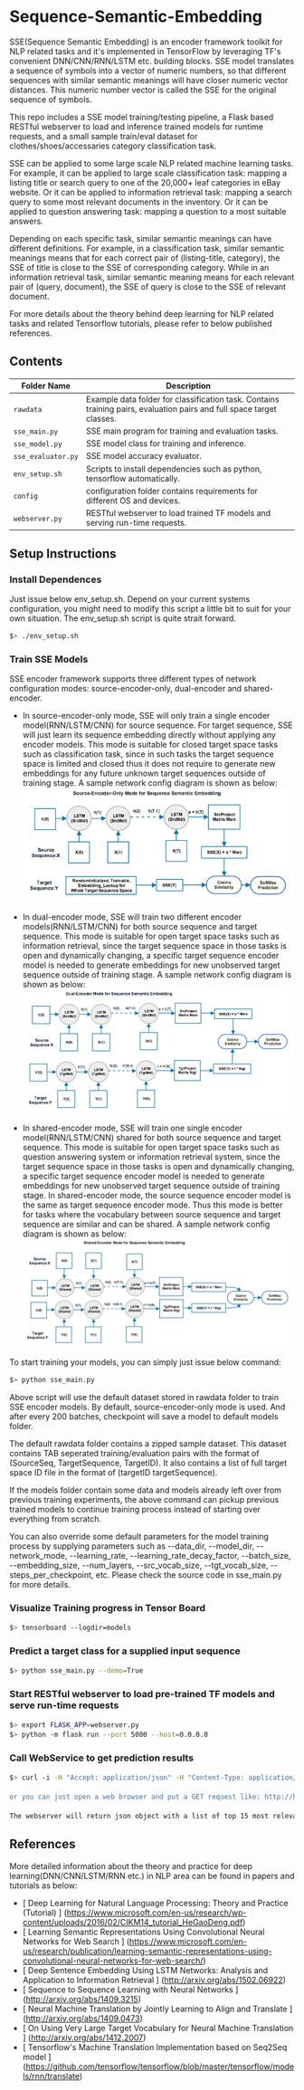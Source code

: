 # Sequence-Semantic-Embedding

SSE(Sequence Semantic Embedding) is an encoder framework toolkit for NLP related tasks and it's implemented in TensorFlow by leveraging TF's convenient DNN/CNN/RNN/LSTM etc. building blocks. SSE model translates a sequence of symbols into a vector of numeric numbers, so that different sequences with similar semantic meanings will have closer numeric vector distances. This numeric number vector is called the SSE for the original sequence of symbols.

This repo includes a SSE model training/testing pipeline, a Flask based RESTful webserver to load and inference trained models for runtime requests, and a small sample train/eval dataset for clothes/shoes/accessaries category classification task.

SSE can be applied to some large scale NLP related machine learning tasks. For example, it can be applied to large scale classification task: mapping a listing title or search query to one of the 20,000+ leaf categories in eBay website. Or it can be applied to information retrieval task: mapping a search query to some most relevant documents in the inventory. Or it can be applied to question answering task: mapping a question to a most suitable answers. 

Depending on each specific task, similar semantic meanings can have different definitions. For example, in a classification task, similar semantic meanings means that for each correct pair of (listing-title, category), the SSE of title is close to the SSE of corresponding category.  While in an information retrieval task, similar semantic meaning means for each relevant pair of (query, document), the SSE of query is close to the SSE of relevant document.  

For more details about the theory behind deep learning for NLP related tasks and related Tensorflow tutorials, please refer to below published references.

## Contents

| __Folder Name__ | __Description__ |
|---|---|
| `rawdata`         | Example data folder for classification task. Contains training pairs, evaluation pairs and full space target classes. |
| `sse_main.py`     | SSE main program for training and evaluation tasks. |
| `sse_model.py`    | SSE model class for training and inference. |
| `sse_evaluator.py`| SSE model accuracy evaluator. |
| `env_setup.sh`    | Scripts to install dependencies such as python, tensorflow automatically.|
| `config`    | configuration folder contains requirements for different OS and devices.|
| `webserver.py`   | RESTful webserver to load trained TF models and serving run-time requests.  |


## Setup Instructions

### Install Dependences

Just issue below env_setup.sh. Depend on your current systems configuration, you might need to modify this script a little bit to suit for your own situation. The env_setup.sh script is quite strait forward. 

``` bash
$> ./env_setup.sh

```


### Train SSE Models

SSE encoder framework supports three different types of network configuration modes: source-encoder-only, dual-encoder and shared-encoder. 

* In source-encoder-only mode, SSE will only train a single encoder model(RNN/LSTM/CNN) for source sequence. For target sequence, SSE will just learn its sequence embedding directly without applying any encoder models. This mode is suitable for closed target space tasks such as classification task, since in such tasks the target sequence space is limited and closed thus it does not require to generate new embeddings for any future unknown target sequences outside of training stage. A sample network config diagram is shown as below:
    ![computation graph](images/Source-Encoder-OnlyModeForSSE.png)


* In dual-encoder mode, SSE will train two different encoder models(RNN/LSTM/CNN) for both source sequence and target sequence. This mode is suitable for open target space tasks such as information retrieval, since the target sequence space in those tasks is open and dynamically changing, a specific target sequence encoder model is needed to generate embeddings for new unobserved target sequence outside of training stage. A sample network config diagram is shown as below:
    ![computation graph](images/Dual-EncoderModeforSSE.png)


* In shared-encoder mode, SSE will train one single encoder model(RNN/LSTM/CNN) shared for both source sequence and target sequence. This mode is suitable for open target space tasks such as question answering system or information retrieval system, since the target sequence space in those tasks is open and dynamically changing, a specific target sequence encoder model is needed to generate embeddings for new unobserved target sequence outside of training stage. In shared-encoder mode, the source sequence encoder model is the same as target sequence encoder mode. Thus this mode is better for tasks where the vocabulary between source sequence and target sequence are similar and can be shared. A sample network config diagram is shown as below:
    ![computation graph](images/shared-encoderModeForSSE.png)

To start training your models, you can simply just issue below command:

``` bash
$> python sse_main.py

```

Above script will use the default dataset stored in rawdata folder to train SSE encoder models. By default, source-encoder-only mode is used. And after every 200 batches, checkpoint will save a model to default models folder.

The default rawdata folder contains a zipped sample dataset. This dataset contains TAB seperated training/evaluation pairs with the format of (SourceSeq, TargetSequence, TargetID). It also contains a list of full target space ID file in the format of (targetID targetSequence).

If the models folder contain some data and models already left over from previous training experiments, the above command can pickup previous trained models to continue training process instead of starting over everything from scratch.

You can also override some default parameters for the model training process by supplying parameters such as --data_dir, --model_dir, --network_mode, --learning_rate, --learning_rate_decay_factor, --batch_size, --embedding_size, --num_layers, --src_vocab_size, --tgt_vocab_size, --steps_per_checkpoint, etc. Please check the source code in sse_main.py for more details.


### Visualize Training progress in Tensor Board

``` bash
$> tensorboard --logdir=models

```

### Predict a target class for a supplied input sequence 

``` bash
$> python sse_main.py --demo=True

```

### Start RESTful webserver to load pre-trained TF models and serve run-time requests

``` bash
$> export FLASK_APP=webserver.py
$> python -m flask run --port 5000 --host=0.0.0.0

```

### Call WebService to get prediction results

``` bash
$> curl -i -H "Accept: application/json" -H "Content-Type: application/json" -X GET http://hostname:5000/api/catreco?title=men's running shoes

or you can just open a web browser and put a GET request like: http://hostname:5000/api/catreco?title=men's running shoes&nbest=15 

The webserver will return json object with a list of top 15 most relevant eBay leaf category with ID, names and matching scores.

```



## References
More detailed information about the theory and practice for deep learning(DNN/CNN/LSTM/RNN etc.) in NLP area can be found in papers and tutorials as below:

 * [ Deep Learning for Natural Language Processing: Theory and Practice (Tutorial) ] (https://www.microsoft.com/en-us/research/wp-content/uploads/2016/02/CIKM14_tutorial_HeGaoDeng.pdf)
 * [ Learning Semantic Representations Using Convolutional Neural Networks for Web Search ] (https://www.microsoft.com/en-us/research/publication/learning-semantic-representations-using-convolutional-neural-networks-for-web-search/)
 * [ Deep Sentence Embedding Using LSTM Networks: Analysis and Application to Information Retrieval ] (http://arxiv.org/abs/1502.06922)
 * [ Sequence to Sequence Learning with Neural Networks ] (http://arxiv.org/abs/1409.3215)
 * [ Neural Machine Translation by Jointly Learning to Align and Translate ] (http://arxiv.org/abs/1409.0473)
 * [ On Using Very Large Target Vocabulary for Neural Machine Translation ] (http://arxiv.org/abs/1412.2007)
 * [ Tensorflow's Machine Translation Implementation based on Seq2Seq model ] (https://github.com/tensorflow/tensorflow/blob/master/tensorflow/models/rnn/translate)